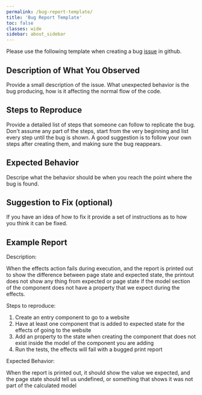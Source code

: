 ```yaml
---
permalink: /bug-report-template/
title: 'Bug Report Template'
toc: false
classes: wide
sidebar: about_sidebar
---
```


Please use the following template when creating a bug [issue](https://github.com/GannettDigital/simulato/issues) in github.

## Description of What You Observed

Provide a small description of the issue. What unexpected behavior is the bug producing, how is it affecting the normal flow of the code.

## Steps to Reproduce

Provide a detailed list of steps that someone can follow to replicate the bug. Don't assume any part of the steps, start from the very beginning and list every step until the bug is shown.  A good suggestion is to follow your own steps after creating them, and making sure the bug reappears. 

## Expected Behavior

Descripe what the behavior should be when you reach the point where the bug is found.

## Suggestion to Fix (optional)

If you have an idea of how to fix it provide a set of instructions as to how you think it can be fixed.

## Example Report

Description: 

When the effects action fails during execution, and the report is printed out to show the difference between page state and expected state, the printout does not show any thing from expected or page state if the model section of the component does not have a property that we expect during the effects.

Steps to reproduce:

1. Create an entry component to go to a website
2. Have at least one component that is added to expected state for the effects of going to the website
3. Add an property to the state when creating the component that does not exist inside the model of the component you are adding
4. Run the tests, the effects will fail with a bugged print report

Expected Behavior:

When the report is printed out, it should show the value we expected, and the page state should tell us undefined, or something that shows it was not part of the calculated model
